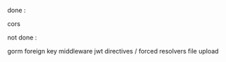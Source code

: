 done :

cors

not done :

gorm foreign key
middleware
  jwt
directives / forced resolvers
file upload